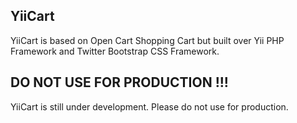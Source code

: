 ## YiiCart

YiiCart is based on Open Cart Shopping Cart but built over Yii PHP Framework and Twitter Bootstrap CSS Framework.


## DO NOT USE FOR PRODUCTION !!!

YiiCart is still under development. Please do not use for production.